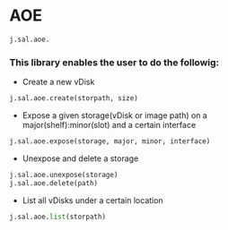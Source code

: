# AOE

```py
j.sal.aoe.
```

### This library enables the user to do the followig:

* Create a new vDisk

```py
j.sal.aoe.create(storpath, size)
```

* Expose a given storage(vDisk or image path) on a major(shelf):minor(slot) and a certain interface

```py
j.sal.aoe.expose(storage, major, minor, interface)
```

* Unexpose and delete a storage

```py
j.sal.aoe.unexpose(storage)
j.sal.aoe.delete(path)
```

* List all vDisks under a certain location

```py
j.sal.aoe.list(storpath)
```